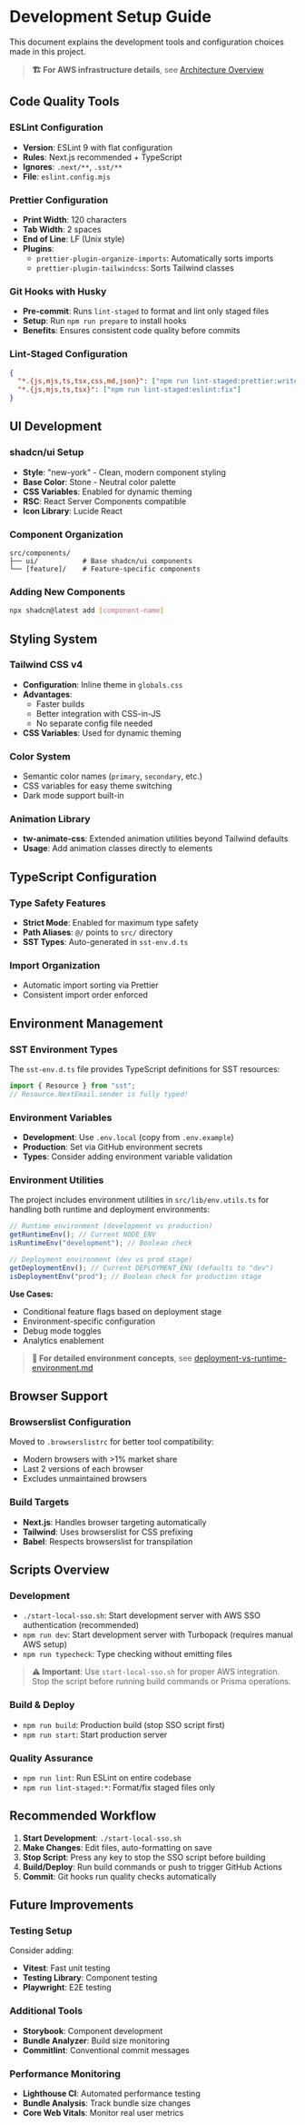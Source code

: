 # Development Setup Guide

This document explains the development tools and configuration choices made in this project.

> **🏗️ For AWS infrastructure details**, see [Architecture Overview](./architecture.md)

## Code Quality Tools

### ESLint Configuration

- **Version**: ESLint 9 with flat configuration
- **Rules**: Next.js recommended + TypeScript
- **Ignores**: `.next/**`, `.sst/**`
- **File**: `eslint.config.mjs`

### Prettier Configuration

- **Print Width**: 120 characters
- **Tab Width**: 2 spaces
- **End of Line**: LF (Unix style)
- **Plugins**:
  - `prettier-plugin-organize-imports`: Automatically sorts imports
  - `prettier-plugin-tailwindcss`: Sorts Tailwind classes

### Git Hooks with Husky

- **Pre-commit**: Runs `lint-staged` to format and lint only staged files
- **Setup**: Run `npm run prepare` to install hooks
- **Benefits**: Ensures consistent code quality before commits

### Lint-Staged Configuration

```json
{
  "*.{js,mjs,ts,tsx,css,md,json}": ["npm run lint-staged:prettier:write"],
  "*.{js,mjs,ts,tsx}": ["npm run lint-staged:eslint:fix"]
}
```

## UI Development

### shadcn/ui Setup

- **Style**: "new-york" - Clean, modern component styling
- **Base Color**: Stone - Neutral color palette
- **CSS Variables**: Enabled for dynamic theming
- **RSC**: React Server Components compatible
- **Icon Library**: Lucide React

### Component Organization

```
src/components/
├── ui/           # Base shadcn/ui components
└── [feature]/    # Feature-specific components
```

### Adding New Components

```bash
npx shadcn@latest add [component-name]
```

## Styling System

### Tailwind CSS v4

- **Configuration**: Inline theme in `globals.css`
- **Advantages**:
  - Faster builds
  - Better integration with CSS-in-JS
  - No separate config file needed
- **CSS Variables**: Used for dynamic theming

### Color System

- Semantic color names (`primary`, `secondary`, etc.)
- CSS variables for easy theme switching
- Dark mode support built-in

### Animation Library

- **tw-animate-css**: Extended animation utilities beyond Tailwind defaults
- **Usage**: Add animation classes directly to elements

## TypeScript Configuration

### Type Safety Features

- **Strict Mode**: Enabled for maximum type safety
- **Path Aliases**: `@/` points to `src/` directory
- **SST Types**: Auto-generated in `sst-env.d.ts`

### Import Organization

- Automatic import sorting via Prettier
- Consistent import order enforced

## Environment Management

### SST Environment Types

The `sst-env.d.ts` file provides TypeScript definitions for SST resources:

```typescript
import { Resource } from "sst";
// Resource.NextEmail.sender is fully typed!
```

### Environment Variables

- **Development**: Use `.env.local` (copy from `.env.example`)
- **Production**: Set via GitHub environment secrets
- **Types**: Consider adding environment variable validation

### Environment Utilities

The project includes environment utilities in `src/lib/env.utils.ts` for handling both runtime and deployment environments:

```typescript
// Runtime environment (development vs production)
getRuntimeEnv(); // Current NODE_ENV
isRuntimeEnv("development"); // Boolean check

// Deployment environment (dev vs prod stage)
getDeploymentEnv(); // Current DEPLOYMENT_ENV (defaults to "dev")
isDeploymentEnv("prod"); // Boolean check for production stage
```

**Use Cases:**

- Conditional feature flags based on deployment stage
- Environment-specific configuration
- Debug mode toggles
- Analytics enablement

> **📖 For detailed environment concepts**, see [deployment-vs-runtime-environment.md](./deployment-vs-runtime-environment.md)

## Browser Support

### Browserslist Configuration

Moved to `.browserslistrc` for better tool compatibility:

- Modern browsers with >1% market share
- Last 2 versions of each browser
- Excludes unmaintained browsers

### Build Targets

- **Next.js**: Handles browser targeting automatically
- **Tailwind**: Uses browserslist for CSS prefixing
- **Babel**: Respects browserslist for transpilation

## Scripts Overview

### Development

- `./start-local-sso.sh`: Start development server with AWS SSO authentication (recommended)
- `npm run dev`: Start development server with Turbopack (requires manual AWS setup)
- `npm run typecheck`: Type checking without emitting files

> **⚠️ Important**: Use `start-local-sso.sh` for proper AWS integration. Stop the script before running build commands or Prisma operations.

### Build & Deploy

- `npm run build`: Production build (stop SSO script first)
- `npm run start`: Start production server

### Quality Assurance

- `npm run lint`: Run ESLint on entire codebase
- `npm run lint-staged:*`: Format/fix staged files only

## Recommended Workflow

1. **Start Development**: `./start-local-sso.sh`
2. **Make Changes**: Edit files, auto-formatting on save
3. **Stop Script**: Press any key to stop the SSO script before building
4. **Build/Deploy**: Run build commands or push to trigger GitHub Actions
5. **Commit**: Git hooks run quality checks automatically

## Future Improvements

### Testing Setup

Consider adding:

- **Vitest**: Fast unit testing
- **Testing Library**: Component testing
- **Playwright**: E2E testing

### Additional Tools

- **Storybook**: Component development
- **Bundle Analyzer**: Build size monitoring
- **Commitlint**: Conventional commit messages

### Performance Monitoring

- **Lighthouse CI**: Automated performance testing
- **Bundle Analysis**: Track bundle size changes
- **Core Web Vitals**: Monitor real user metrics
